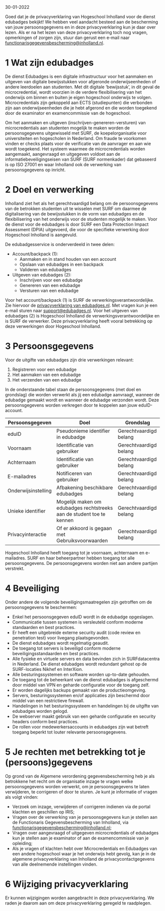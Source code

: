 30-01-2022

Goed dat je de privacyverklaring van Hogeschool Inholland voor de dienst edubadges bekijkt! We hebben veel aandacht besteed aan de bescherming van jouw persoonsgegevens en in deze privacyverklaring kun je daar over lezen. Als er na het lezen van deze privacyverklaring toch nog vragen, opmerkingen of zorgen zijn, stuur dan gerust een e-mail naar [functionarisgegevensbescherming@inholland.nl](mailto:functionarisgegevensbescherming@inholland.nl).

# 1 Wat zijn edubadges

De dienst Edubadges is een digitale infrastructuur voor het aanmaken en uitgeven van digitale bewijsstukken voor afgeronde onderwijseenheden of andere leerdoelen aan studenten. Met dit digitale ‘bewijsstuk’, in dit geval de microcredential, wordt voorzien in de verdere flexibilisering van het onderwijs om binnen en buiten je eigen hogeschool onderwijs te volgen. Microcredentials zijn gekoppeld aan ECTS (studiepunten) die verbonden zijn aan onderwijseenheden die je hebt afgerond en die worden toegekend door de examinator en examencommissie van de hogeschool.

Om het aanmaken en uitgeven (inschrijven-genereren-versturen) van microcredentials aan studenten mogelijk te maken worden de persoonsgegevens uitgewisseld met SURF, de koepelorganisatie voor universiteiten en hogescholen in Nederland. Om fraude te voorkomen vinden er checks plaats voor de verificatie van de aanvrager en aan wie wordt toegekend. Het systeem waarmee de microcredentials worden aangemaakt, aangevraagd en uitgegeven voldoet aan de informatiebeveiligingseisen van SURF (SURF normenkader) dat gebaseerd is op ISO 27001 en waar Inholland ook de verwerking van persoonsgegevens op inricht.

# 2 Doel en verwerking

Inholland ziet het als het gerechtvaardigd belang om de persoonsgegevens van de betrokken studenten uit te wisselen met SURF om daarmee de digitalisering van de bewijsstukken in de vorm van edubadges en de flexibilisering van het onderwijs voor de studenten mogelijk te maken. Voor de dienst voor de edubadges is door SURF een Data Protection Impact Assessment (DPIA) uitgevoerd, die voor de specifieke verwerking door Hogeschool Inholland is aangevuld.

De edubadgesservice is onderverdeeld in twee delen:

* Account/backpack (1):
  * Aanmaken en in stand houden van een account
  * Opslaan van edubadges in een backpack
  * Valideren van edubadges
* Uitgeven van edubadges (2):
  * Inschrijven voor een edubadge
  * Genereren van een edubadge
  * Versturen van een edubadge

Voor het account/backpack (1) is SURF de verwerkingsverantwoordelijke. Zie hiervoor de [privacyverklaring van edubadges.nl](https://edubadges.nl/privacy). Met vragen kun je een e-mail sturen naar [support@edubadges.nl](mailto:support@edubadges.nl). Voor het uitgeven van edubadges (2) is Hogeschool Inholland de verwerkingsverantwoordelijke en is SURF de verwerker. Deze privacyverklaring heeft vooral betrekking op deze verwerkingen door Hogeschool Inholland.

# 3 Persoonsgegevens

Voor de uitgifte van edubadges zijn drie verwerkingen relevant:

1. Registreren voor een edubadge
2. Het aanmaken van een edubadge
3. Het verzenden van een edubadge

In de onderstaande tabel staan de persoonsgegevens (met doel en grondslag) die worden verwerkt als jij een edubadge aanvraagt, wanneer de edubadge gemaakt wordt en wanneer de edubadge verzonden wordt. Deze persoonsgegevens worden verkregen door te koppelen aan jouw eduID-account.

| Persoonsgegeven | Doel | Grondslag |
| --------------- | ---- | --------- |
| eduID | Pseudonieme identifier in edubadge | Gerechtvaardigd belang |
| Voornaam | Identificatie van gebruiker | Gerechtvaardigd belang |
| Achternaam | Identificatie van gebruiker | Gerechtvaardigd belang |
| E-mailadres | Notificeren van gebruiker | Gerechtvaardigd belang |
| Onderwijsinstelling | Afbakening beschikbare edubadges | Gerechtvaardigd belang |
| Unieke identifier | Mogelijk maken om edubadges rechtstreeks aan de student toe te kennen | Gerechtvaardigd belang |
| Privacyinteractie | Of er akkoord is gegaan met Gebruiksvoorwaarden | Gerechtvaardigd belang |

Hogeschool Inholland heeft toegang tot je voornaam, achternaam en e-mailadres. SURF en haar beheerpartner hebben toegang tot alle persoonsgegevens. De persoonsgegevens worden niet aan andere partijen verstrekt.

# 4 Beveiliging

Onder andere de volgende beveiligingsmaatregelen zijn getroffen om de persoonsgegevens te beschermen:

* Enkel het persoonsgegeven eduID wordt in de edubadge opgeslagen.
* Communicatie tussen systemen is versleuteld conform moderne standaarden en best practices.
* Er heeft een uitgebreide externe security audit (code review en penetration test) voor livegang plaatsgevonden.
* De dienst edubadges wordt regelmatig geaudit.
* De toegang tot servers is beveiligd conform moderne beveiligingsstandaarden en best practices.
* Alle fysieke en virtuele servers en data bevinden zich in SURFdatacentra in Nederland. De dienst edubadges wordt redundant gehost op de SURF-locaties Nikhef en InterXion.
* Alle besturingssystemen en software worden up-to-date gehouden.
* De toegang tot de beheerkant van de dienst edubadges is afgeschermd door middel van VPN en geharde configuratie voor de toegang zelf.
* Er worden dagelijks backups gemaakt van de productieomgeving.
* Servers, besturingssystemen en/of applicaties zijn beschermd door middel van een restrictieve firewall.
* Handelingen in het besturingssysteem en handelingen bij de uitgifte van edubadges worden gelogd.
* De webserver maakt gebruik van een geharde configuratie en security headers conform best practices.
* De rollen voor medewerkersaccounts in edubadges zijn wat betreft toegang beperkt tot louter relevante persoonsgegevens.

# 5 Je rechten met betrekking tot je (persoons)gegevens

Op grond van de Algemene verordening gegevensbescherming heb je als betrokkene het recht om de organisatie inzage te vragen welke persoonsgegevens worden verwerkt, om je persoonsgegevens te laten verwijderen, te corrigeren of door te sturen.
Je kunt je informatie of vragen als volgt vinden:
*	Verzoek om inzage, verwijderen of corrigeren indienen via de portal klachten en geschillen op IRIS;
*	Vragen over de verwerking van je persoonsgegevens kun je stellen aan de Functionaris Gegevensbescherming van Inholland, via [functionarisgegevensbescherming@inholland.nl](mailto:functionarisgegevensbescherming@inholland.nl);
*	Vragen over aangevraagd of uitgegeven microcredentials of edubadges kun je stellen aan je examinator of aan de examencommissie van je opleiding;
*	Als je vragen of klachten hebt over Microcredentials en Edubadges van een andere hogeschool waar je het onderwijs hebt gevolg, kan je in de algemene privacyverklaring van Inholland de privacycontactgegevens van alle deelnemende instellingen vinden.

# 6 Wijziging privacyverklaring

Er kunnen wijzigingen worden aangebracht in deze privacyverklaring. We raden je daarom aan om deze privacyverklaring geregeld te raadplegen.